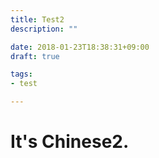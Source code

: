 ```yaml
---
title: Test2
description: ""

date: 2018-01-23T18:38:31+09:00
draft: true

tags:
- test

---
```


# It's Chinese2.
